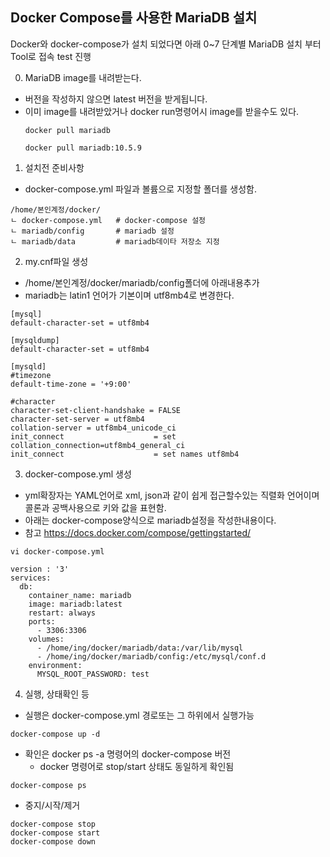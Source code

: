 
## Docker Compose를 사용한 MariaDB 설치

Docker와 docker-compose가 설치 되었다면 아래 0~7 단계별 MariaDB 설치 부터 Tool로 접속 test 진행

0. MariaDB image를 내려받는다.
- 버전을 작성하지 않으면 latest 버전을 받게됩니다.
- 이미 image를 내려받았거나 docker run명령어시 image를 받을수도 있다.
  ```
  docker pull mariadb  
  ```
  ```
  docker pull mariadb:10.5.9
  ```
1. 설치전 준비사항
  - docker-compose.yml 파일과 볼륨으로 지정할 폴더를 생성함.
  ```
  /home/본인계정/docker/
  ㄴ docker-compose.yml   # docker-compose 설정
  ㄴ mariadb/config       # mariadb 설정
  ㄴ mariadb/data         # mariadb데이타 저장소 지정

  ```

2. my.cnf파일 생성
  - /home/본인계정/docker/mariadb/config폴더에 아래내용추가
  - mariadb는 latin1 언어가 기본이며 utf8mb4로 변경한다.
  ```
  [mysql]
  default-character-set = utf8mb4

  [mysqldump]
  default-character-set = utf8mb4

  [mysqld]
  #timezone
  default-time-zone = '+9:00'

  #character
  character-set-client-handshake = FALSE
  character-set-server = utf8mb4
  collation-server = utf8mb4_unicode_ci
  init_connect                    = set collation_connection=utf8mb4_general_ci
  init_connect                    = set names utf8mb4
   ```
3. docker-compose.yml 생성
- yml확장자는 YAML언어로 xml, json과 같이 쉽게 접근할수있는 직렬화 언어이며 콜론과 공백사용으로 키와 값을 표현함.
- 아래는 docker-compose양식으로 mariadb설정을 작성한내용이다.
- 참고 https://docs.docker.com/compose/gettingstarted/
```
vi docker-compose.yml

version : '3'
services:
  db:
    container_name: mariadb
    image: mariadb:latest
    restart: always
    ports:
      - 3306:3306
    volumes:
      - /home/ing/docker/mariadb/data:/var/lib/mysql
      - /home/ing/docker/mariadb/config:/etc/mysql/conf.d
    environment:
      MYSQL_ROOT_PASSWORD: test
```

4. 실행, 상태확인 등
- 실행은 docker-compose.yml 경로또는 그 하위에서 실행가능
```
docker-compose up -d
```
- 확인은 docker ps -a 명령어의 docker-compose 버전
  - docker 명령어로 stop/start 상태도 동일하게 확인됨
```
docker-compose ps
```
- 중지/시작/제거
```
docker-compose stop
docker-compose start
docker-compose down
```
